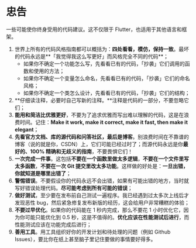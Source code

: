 # 忠告
一些可能使你终身受用的代码建议。这不仅限于 Flutter，也适用于其他语言和框架。

1. 世界上所有的代码风格指南都可以概括为：**四处看看，模仿，保持一致**。最坏的代码永远是**「我觉得我这么写更好」而风格完全不同的代码**；
    - 如果你不确定一个功能怎么写，先看看已有的代码，「抄袭」它们调用的函数和使用的方法；
    - 如果你不确定一个变量怎么命名，先看看已有的代码，「抄袭」它们的命名风格；
    - 如果你不确定一个类怎么设计，先看看已有的代码，「抄袭」它们的结构；
2. **仔细读注释，必要时自己写新的注释。**注释是代码的一部分，不要忽略它们；
3. **能用和简洁比优雅更好**，不要为了追求优雅而写出难以理解的代码，这是在浪费时间。记住：**Make it work, make it correct, make it fast, then make it elegant**；
4. **先看官方文档、库的源代码和问答社区，最后是博客**。别浪费时间在不靠谱的博客（说的就是你，CSDN）上，它们可能已经过时了；而源代码永远是你**最好的、100% 精确和无歧义的指南**，不要畏惧它们！
5. **一次完成一件事**。这包括**不要在一个函数里做太多逻辑**，**不要在一个文件里写太多函数**，**不要在一次 Git 提交里改太多功能**。这样做的好处是：**一旦出错，你就知道是哪里出错了**；
6. **警惕错误**。不要假设你的代码永远不会出错，如果有可能出错的地方，当时就写好错误处理代码。**尽可能考虑到所有可能的错误**；
7. **做好测试**，至少要在发布前自己测试一遍程序。我已经遇到过太多次上线后才发现恶性 bug，然后紧急修复发布新版的经历，这会给用户非常糟糕的体验；
8. **不要过早优化**。如果你的代码能在 1 秒内完成，那么不要花 1 小时优化它，因为你可能只能优化到 0.5 秒，这是不值得的。**优化应该在性能测试后进行**，而性能测试应该在功能完成后进行；
9. **善用工具**。用工具组织好你的开发计划和待处理的问题（例如 Github Issues），要比你在纸上甚至脑子里记住要做的事情要好得多。